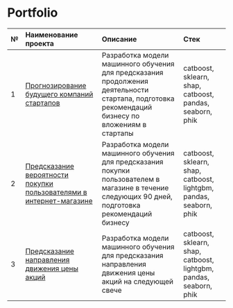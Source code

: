 # Portfolio
|№|Наименование проекта|Описание|Стек|
|:-|:-|:-|:-|
|1|[Прогнозирование будущего компаний стартапов](https://github.com/Y0Gin/Portfolio/tree/main/startups)|Разработка модели машинного обучения для предсказания продолжения деятельности стартапа, подготовка рекомендаций бизнесу по вложениям в стартапы|catboost, sklearn, shap, catboost, pandas, seaborn, phik|
|2|[Предсказание вероятности покупки пользователями в интернет-магазине](https://github.com/Y0Gin/Portfolio/tree/main/internet_shop)|Разработка модели машинного обучения для предсказания покупки пользователем в магазине в течение следующих 90 дней, подготовка рекомендаций бизнесу|catboost, sklearn, shap, catboost, lightgbm, pandas, seaborn, phik|
|3|[Предсказание направления движения цены акций](https://github.com/Y0Gin/Portfolio/tree/main/internet_shop)|Разработка модели машинного обучения для предсказания направления движения цены акций на следующей свече|catboost, sklearn, shap, catboost, lightgbm, pandas, seaborn, phik|

